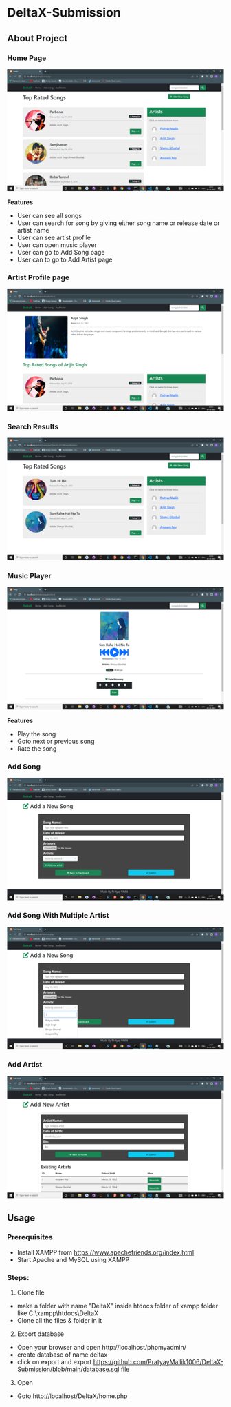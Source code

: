 # DeltaX-Submission

## About Project

<H3>Home Page</H3>

![alt text](https://github.com/PratyayMallik1006/DeltaX-Submission/blob/main/screenshots/1.PNG?raw=true)

<b>Features</b>
- User can see all songs
- User can search for song by giving either song name or release date or artist name
- User can see artist profile
- User can open music player
- User can go to Add Song page
- User can to go to Add Artist page

<H3>Artist Profile page</H3>

![alt text](https://github.com/PratyayMallik1006/DeltaX-Submission/blob/main/screenshots/2.PNG?raw=true)

<H3>Search Results</H3>

![alt text](https://github.com/PratyayMallik1006/DeltaX-Submission/blob/main/screenshots/3.PNG?raw=true)

<H3>Music Player</H3>

![alt text](https://github.com/PratyayMallik1006/DeltaX-Submission/blob/main/screenshots/4.PNG?raw=true)

<b>Features</b>
- Play the song
- Goto next or previous song
- Rate the song

<H3>Add Song</H3>

![alt text](https://github.com/PratyayMallik1006/DeltaX-Submission/blob/main/screenshots/7.PNG?raw=true)

<H3>Add Song With Multiple Artist</H3>

![alt text](https://github.com/PratyayMallik1006/DeltaX-Submission/blob/main/screenshots/6.PNG?raw=true)

<H3>Add Artist</H3>

![alt text](https://github.com/PratyayMallik1006/DeltaX-Submission/blob/main/screenshots/8.PNG?raw=true)

## Usage
### Prerequisites

- Install XAMPP from https://www.apachefriends.org/index.html
- Start Apache and MySQL using XAMPP

### Steps:
1. Clone file
- make a folder with name "DeltaX" inside htdocs folder of xampp folder like C:\xampp\htdocs\DeltaX
- Clone all the files & folder in it

2. Export database
- Open your browser and open http://localhost/phpmyadmin/
- create database of name deltax
- click on export and export https://github.com/PratyayMallik1006/DeltaX-Submission/blob/main/database.sql file 

3. Open
- Goto http://localhost/DeltaX/home.php

